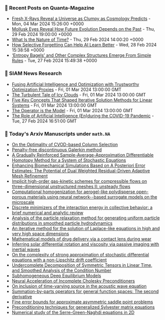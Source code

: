 ### 📝 Recent Posts on Quanta-Magazine
<!-- quanta starts -->
* <a href="https://www.quantamagazine.org/fresh-x-rays-reveal-a-universe-as-clumpy-as-cosmology-predicts-20240304/">Fresh X-Rays Reveal a Universe as Clumpy as Cosmology Predicts</a> - Mon, 04 Mar 2024 15:26:00 +0000
* <a href="https://www.quantamagazine.org/mollusk-eyes-reveal-how-future-evolution-depends-on-the-past-20240229/">Mollusk Eyes Reveal How Future Evolution Depends on the Past</a> - Thu, 29 Feb 2024 19:00:00 +0000
* <a href="https://www.quantamagazine.org/what-is-the-nature-of-time-20240229/">What Is the Nature of Time?</a> - Thu, 29 Feb 2024 14:00:20 +0000
* <a href="https://www.quantamagazine.org/how-selective-forgetting-can-help-ai-learn-better-20240228/">How Selective Forgetting Can Help AI Learn Better</a> - Wed, 28 Feb 2024 15:38:58 +0000
* <a href="https://www.quantamagazine.org/entropy-bagels-and-other-complex-structures-emerge-from-simple-rules-20240227/">‘Entropy Bagels’ and Other Complex Structures Emerge From Simple Rules</a> - Tue, 27 Feb 2024 15:49:38 +0000
<!-- quanta ends -->

### 📝 SIAM News Research
<!-- siam-news starts -->
* <a href="https://sinews.siam.org/Details-Page/fusing-artificial-intelligence-and-optimization-with-trustworthy-optimization-proxies">Fusing Artificial Intelligence and Optimization with Trustworthy Optimization Proxies</a> - Fri, 01 Mar 2024 13:00:00 GMT
* <a href="https://sinews.siam.org/Details-Page/the-turbulent-tale-of-icy-clouds">The Turbulent Tale of Icy Clouds</a> - Fri, 01 Mar 2024 13:00:00 GMT
* <a href="https://sinews.siam.org/Details-Page/five-key-concepts-that-shaped-iterative-solution-methods-for-linear-systems">Five Key Concepts That Shaped Iterative Solution Methods for Linear Systems</a> - Fri, 01 Mar 2024 13:00:00 GMT
* <a href="https://sinews.siam.org/Details-Page/the-operator-is-the-model">The Operator is the Model</a> - Fri, 01 Mar 2024 13:00:00 GMT
* <a href="https://sinews.siam.org/Details-Page/the-role-of-artificial-intelligence-enduring-the-covid-19-pandemic">The Role of Artificial Intelligence (En)during the COVID-19 Pandemic</a> - Tue, 27 Feb 2024 16:51:00 GMT
<!-- siam-news ends -->

### 📝 Today's Arxiv Manuscripts under ``math.NA``
<!-- arxiv-math-na starts -->
* <a href="https://arxiv.org/abs/2403.00121">On the Optimality of CVOD-based Column Selection</a>
* <a href="https://arxiv.org/abs/2403.00125">Penalty-free discontinuous Galerkin method</a>
* <a href="https://arxiv.org/abs/2403.00294">A Gradually Reinforced Sample-Average-Approximation Differentiable Homotopy Method for a System of Stochastic Equations</a>
* <a href="https://arxiv.org/abs/2403.00401">Enhancing Biomechanical Simulations Based on A Posteriori Error Estimates: The Potential of Dual Weighted Residual-Driven Adaptive Mesh Refinement</a>
* <a href="https://arxiv.org/abs/2403.00482">Implicit high-order gas-kinetic schemes for compressible flows on three-dimensional unstructured meshes II: unsteady flows</a>
* <a href="https://arxiv.org/abs/2403.00571">Computational homogenization for aerogel-like polydisperse open-porous materials using neural network--based surrogate models on the microscale</a>
* <a href="https://arxiv.org/abs/2403.00594">Discrete minimizers of the interaction energy in collective behavior: a brief numerical and analytic review</a>
* <a href="https://arxiv.org/abs/2403.00623">Analysis of the particle relaxation method for generating uniform particle distributions in smoothed particle hydrodynamics</a>
* <a href="https://arxiv.org/abs/2403.00682">An iterative method for the solution of Laplace-like equations in high and very high space dimensions</a>
* <a href="https://arxiv.org/abs/2403.00008">Mathematical models of drug delivery via a contact lens during wear</a>
* <a href="https://arxiv.org/abs/2403.00488">Inferring solar differential rotation and viscosity via passive imaging with inertial waves</a>
* <a href="https://arxiv.org/abs/2403.00637">On the complexity of strong approximation of stochastic differential equations with a non-Lipschitz drift coefficient</a>
* <a href="https://arxiv.org/abs/2403.00643">Undercomplete Decomposition of Symmetric Tensors in Linear Time, and Smoothed Analysis of the Condition Number</a>
* <a href="https://arxiv.org/abs/2403.00720">Subhomogeneous Deep Equilibrium Models</a>
* <a href="https://arxiv.org/abs/2403.00743">Neural Acceleration of Incomplete Cholesky Preconditioners</a>
* <a href="https://arxiv.org/abs/2212.04466">On inclusion of time-varying source in the acoustic wave equation</a>
* <a href="https://arxiv.org/abs/2306.16314">Summation-by-parts operators for general function spaces: The second derivative</a>
* <a href="https://arxiv.org/abs/2307.03742">Fine error bounds for approximate asymmetric saddle point problems</a>
* <a href="https://arxiv.org/abs/2307.07884">Preconditioning techniques for generalized Sylvester matrix equations</a>
* <a href="https://arxiv.org/abs/2306.09731">Numerical study of the Serre-Green-Naghdi equations in 2D</a>
<!-- arxiv-math-na ends -->
